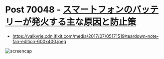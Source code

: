 # Post 70048 - [スマートフォンのバッテリーが発火する主な原因と防止策](https://www.ifixit.com/News/70048/%e3%82%b9%e3%83%9e%e3%83%bc%e3%83%88%e3%83%95%e3%82%a9%e3%83%b3%e3%81%ae%e3%83%90%e3%83%83%e3%83%86%e3%83%aa%e3%83%bc%e3%81%8c%e7%99%ba%e7%81%ab%e3%81%99%e3%82%8b%e4%b8%bb%e3%81%aa%e5%8e%9f%e5%9b%a0)

- https://valkyrie.cdn.ifixit.com/media/2017/07/05171519/teardown-note-fan-edition-600x400.jpeg

![screencap](screenshots/ccba0b6b-ac83-4e4c-8ed0-82c11405ca6c.png)
